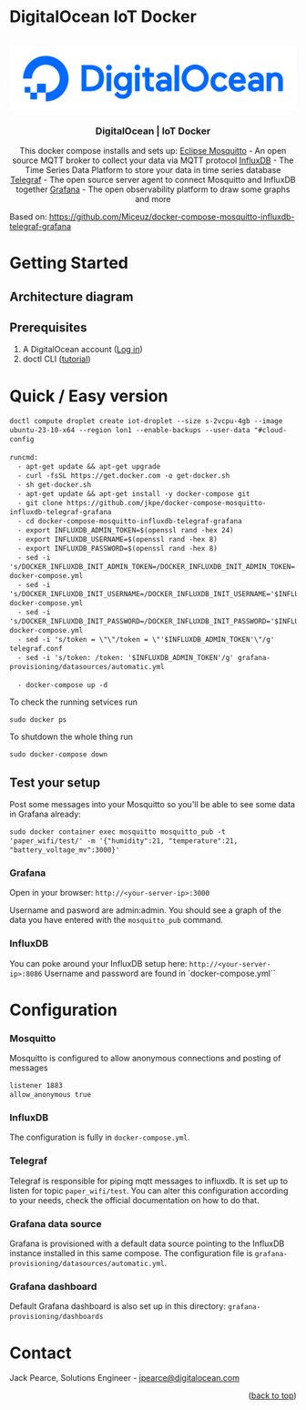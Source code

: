# DigitalOcean IoT Docker
<!-- <div id="top"></div> -->
<!--
*** Thanks for checking out the Best-README-Template. If you have a suggestion
*** that would make this better, please fork the repo and create a pull request
*** or simply open an issue with the tag "enhancement".
*** Don't forget to give the project a star!
*** Thanks again! Now go create something AMAZING! :D
-->


<!-- PROJECT LOGO -->
<br />
<div align="center">
  <a href="https://digitalocean.com/">
    <img src="./assets/DO_Logo-Blue.png" alt="Logo" >
  </a>

<h3 align="center">DigitalOcean | IoT Docker</h3>

  <p align="center">

This docker compose installs and sets up:
[Eclipse Mosquitto](https://mosquitto.org) - An open source MQTT broker to collect your data via MQTT protocol
[InfluxDB](https://www.influxdata.com/) - The Time Series Data Platform to store your data in time series database 
[Telegraf](https://www.influxdata.com/time-series-platform/telegraf/) - The open source server agent to connect Mosquitto and InfluxDB together
[Grafana](https://grafana.com/) - The open observability platform to draw some graphs and more
  </p>
</div>

Based on: https://github.com/Miceuz/docker-compose-mosquitto-influxdb-telegraf-grafana

# Getting Started


## Architecture diagram


## Prerequisites

1. A DigitalOcean account ([Log in](https://cloud.digitalocean.com/login))
2. doctl CLI ([tutorial](https://docs.digitalocean.com/reference/doctl/how-to/install/))

# Quick / Easy version

```
doctl compute droplet create iot-droplet --size s-2vcpu-4gb --image ubuntu-23-10-x64 --region lon1 --enable-backups --user-data "#cloud-config

runcmd:
  - apt-get update && apt-get upgrade
  - curl -fsSL https://get.docker.com -o get-docker.sh
  - sh get-docker.sh
  - apt-get update && apt-get install -y docker-compose git
  - git clone https://github.com/jkpe/docker-compose-mosquitto-influxdb-telegraf-grafana
  - cd docker-compose-mosquitto-influxdb-telegraf-grafana
  - export INFLUXDB_ADMIN_TOKEN=$(openssl rand -hex 24)
  - export INFLUXDB_USERNAME=$(openssl rand -hex 8)
  - export INFLUXDB_PASSWORD=$(openssl rand -hex 8)
  - sed -i 's/DOCKER_INFLUXDB_INIT_ADMIN_TOKEN=/DOCKER_INFLUXDB_INIT_ADMIN_TOKEN='$INFLUXDB_ADMIN_TOKEN'/g' docker-compose.yml
  - sed -i 's/DOCKER_INFLUXDB_INIT_USERNAME=/DOCKER_INFLUXDB_INIT_USERNAME='$INFLUXDB_USERNAME'/g' docker-compose.yml
  - sed -i 's/DOCKER_INFLUXDB_INIT_PASSWORD=/DOCKER_INFLUXDB_INIT_PASSWORD='$INFLUXDB_PASSWORD'/g' docker-compose.yml
  - sed -i 's/token = \"\"/token = \"'$INFLUXDB_ADMIN_TOKEN'\"/g' telegraf.conf
  - sed -i 's/token: /token: '$INFLUXDB_ADMIN_TOKEN'/g' grafana-provisioning/datasources/automatic.yml

  - docker-compose up -d
```


To check the running setvices run
```
sudo docker ps
```

To shutdown the whole thing run
```
sudo docker-compose down
```

## Test your setup

Post some messages into your Mosquitto so you'll be able to see some data in Grafana already: 
```
sudo docker container exec mosquitto mosquitto_pub -t 'paper_wifi/test/' -m '{"humidity":21, "temperature":21, "battery_voltage_mv":3000}'
```

### Grafana
Open in your browser: 
`http://<your-server-ip>:3000`

Username and pasword are admin:admin. You should see a graph of the data you have entered with the `mosquitto_pub` command.

### InfluxDB
You can poke around your InfluxDB setup here:
`http://<your-server-ip>:8086`
Username and password are found in `docker-compose.yml``

# Configuration 
### Mosquitto 
Mosquitto is configured to allow anonymous connections and posting of messages
```
listener 1883
allow_anonymous true
```

### InfluxDB 
The configuration is fully in `docker-compose.yml`.

### Telegraf 
Telegraf is responsible for piping mqtt messages to influxdb. It is set up to listen for topic `paper_wifi/test`. You can alter this configuration according to your needs, check the official documentation on how to do that.

### Grafana data source 
Grafana is provisioned with a default data source pointing to the InfluxDB instance installed in this same compose. The configuration file is `grafana-provisioning/datasources/automatic.yml`.

### Grafana dashboard
Default Grafana dashboard is also set up in this directory: `grafana-provisioning/dashboards`




<!-- CONTACT -->
# Contact

Jack Pearce, Solutions Engineer - jpearce@digitalocean.com

<p align="right">(<a href="#top">back to top</a>)</p>
